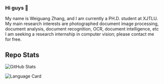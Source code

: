 ### Hi guys 👋
 My name is Weiguang Zhang, and I am currently a PH.D. student at XJTLU.
 My main research interests are photographed document image processing, document analysis, document recognition, OCR, document intelligence, etc
 I am seeking a research internship in computer vision; please contact me for free.
<!--
**hanquansanren/hanquansanren** is a ✨ _special_ ✨ repository because its `README.md` (this file) appears on your GitHub profile.

Here are some ideas to get you started:

- 🔭 I’m currently working on ...
- 🌱 I’m currently learning ...
- 👯 I’m looking to collaborate on ...
- 🤔 I’m looking for help with ...
- 💬 Ask me about ...
- 📫 How to reach me: ...
- 😄 Pronouns: ...
- ⚡ Fun fact: ...
-->

## Repo Stats

![GitHub Stats](https://github-readme-stats.vercel.app/api?username=hanquansanren&show_icons=true&theme=tokyonight)

![Language Card](https://github-readme-stats.vercel.app/api/top-langs/?username=hanquansanren&layout=compact)
